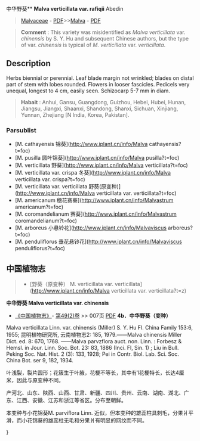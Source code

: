 中华野葵** **Malva verticillata var. rafiqii** Abedin

> [Malvaceae](http://www.iplant.cn/info/Malvaceae?t=foc) - [PDF](http://www.iplant.cn/foc/pdf/Malvaceae.pdf)>>[Malva](http://www.iplant.cn/info/Malva?t=foc) - [PDF](http://www.iplant.cn/foc/pdf/Malva.pdf)


> **Comment** : 
> This variety was misidentified as *Malva verticillata* var. *chinensis* by S. Y. Hu and subsequent Chinese authors, but the type of var. *chinensis* is typical of *M. verticillata* var. *verticillata*.

## Description

Herbs biennial or perennial. Leaf blade margin not wrinkled; blades on distal part of stem with lobes rounded. Flowers in looser fascicles. Pedicels very unequal, longest to 4 cm, easily seen. Schizocarp 5-7 mm in diam.


> **Habait** : 
> Anhui, Gansu, Guangdong, Guizhou, Hebei, Hubei, Hunan, Jiangsu, Jiangxi, Shaanxi, Shandong, Shanxi, Sichuan, Xinjiang, Yunnan, Zhejiang [N India, Korea, Pakistan].

### Parsublist

* [M.  cathayensis  锦葵](http://www.iplant.cn/info/Malva cathayensis?t=foc)
* [M.  pusilla  圆叶锦葵](http://www.iplant.cn/info/Malva pusilla?t=foc)
* [M.  verticillata  野葵](http://www.iplant.cn/info/Malva verticillata?t=foc)
* [M.  verticillata var. crispa  冬葵](http://www.iplant.cn/info/Malva verticillata var. crispa?t=foc)
* [M.  verticillata var. verticillata  野葵(原变种)](http://www.iplant.cn/info/Malva verticillata var. verticillata?t=foc)
* [M.  americanum  穗花赛葵](http://www.iplant.cn/info/Malvastrum americanum?t=foc)
* [M.  coromandelianum  赛葵](http://www.iplant.cn/info/Malvastrum coromandelianum?t=foc)
* [M.  arboreus  小悬铃花](http://www.iplant.cn/info/Malvaviscus arboreus?t=foc)
* [M.  penduliflorus  垂花悬铃花](http://www.iplant.cn/info/Malvaviscus penduliflorus?t=foc)

## 中国植物志

> * [野葵（原变种）  M.  verticillata var. verticillata](http://www.iplant.cn/info/Malva verticillata var. verticillata?t=z)


**中华野葵 Malva verticillata var. chinensis**

* [《中国植物志》](http://www.iplant.cn/frps)- [第49(2)卷](http://www.iplant.cn/frps/vol/49(2)) >> 007页 [PDF](http://www.iplant.cn/frps/pdf/49(2)/007.pdf)
**4b．中华野葵（变种）**

Malva verticillata Linn. var. chinensis (Miller) S. Y. Hu Fl. China Family 153:6, 1955; 昆明植物研究所, 云南植物志2: 185, 1979.——Malva chinensis Miller Dict. ed. 8: 670, 1768. ——Malva parvzflora auct. non. Linn. : Forbesz & Hemsl. in Jour. Linn. Soc. Bot. 23: 83, 1886 (Inci. Fl, Sin. 1) ; Liu in Bull. Peking Soc. Nat. Hist. 2 (3): 133, 1928; Pei in Contr. Biol. Lab. Sci. Soc. China Bot. ser 9, 182, 1934.

叶浅裂，裂片圆形；花簇生于叶腋，花梗不等长，其中有1花梗特长，长达4厘米，因此与原变种不同。

产河北、山东、陕西、山西、甘肃、新疆、四川、贵州、云南、湖南、湖北、广东、江西、安徽、江苏和浙江等省区。分布至朝鲜。

本变种与小花锦葵M. parviflora Linn. 近似，但本变种的雄蕊柱具刺毛，分果爿平滑，而小花锦葵的雄蕊柱无毛和分果爿有明显的网纹而不同。

}